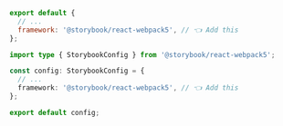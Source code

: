 ```js filename=".storybook/main.js" renderer="react" language="js"
export default {
  // ...
  framework: '@storybook/react-webpack5', // 👈 Add this
};
```

```ts filename=".storybook/main.ts" renderer="react" language="ts"
import type { StorybookConfig } from '@storybook/react-webpack5';

const config: StorybookConfig = {
  // ...
  framework: '@storybook/react-webpack5', // 👈 Add this
};

export default config;
```
